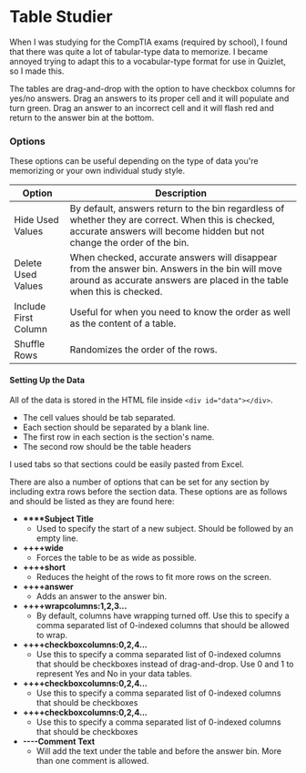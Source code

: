 # Table Studier

When I was studying for the CompTIA exams (required by school), I found that there was quite a lot of tabular-type data to memorize. I became annoyed trying to adapt this to a vocabular-type format for use in Quizlet, so I made this.

The tables are drag-and-drop with the option to have checkbox columns for yes/no answers. Drag an answers to its proper cell and it will populate and turn green. Drag an answer to an incorrect cell and it will flash red and return to the answer bin at the bottom.

### Options
These options can be useful depending on the type of data you're memorizing or your own individual study style.

Option | Description
------ | -----------
Hide Used Values | By default, answers return to the bin regardless of whether they are correct. When this is checked, accurate answers will become hidden but not change the order of the bin.
Delete Used Values | When checked, accurate answers will disappear from the answer bin. Answers in the bin will move around as accurate answers are placed in the table when this is checked.
Include First Column | Useful for when you need to know the order as well as the content of a table.
Shuffle Rows | Randomizes the order of the rows.

#### Setting Up the Data

All of the data is stored in the HTML file inside `<div id="data"></div>`.
- The cell values should be tab separated.
- Each section should be separated by a blank line.
- The first row in each section is the section's name.
- The second row should be the table headers

I used tabs so that sections could be easily pasted from Excel.

There are also a number of options that can be set for any section by including extra rows before the section data. These options are as follows and should be listed as they are found here:

- **\*\*\*\*Subject Title**
    - Used to specify the start of a new subject. Should be followed by an empty line.
- **++++wide**
  - Forces the table to be as wide as possible.
- **++++short**
    - Reduces the height of the rows to fit more rows on the screen.
- **++++answer**
    - Adds an answer to the answer bin.
- **++++wrapcolumns:1,2,3...**
    - By default, columns have wrapping turned off. Use this to specify a comma separated list of
      0-indexed columns that should be allowed to wrap.
- **++++checkboxcolumns:0,2,4...**
    - Use this to specify a comma separated list of 0-indexed columns that should be checkboxes
      instead of drag-and-drop. Use 0 and 1 to represent Yes and No in your data tables.
- **++++checkboxcolumns:0,2,4...**
    - Use this to specify a comma separated list of 0-indexed columns that should be checkboxes
- **++++checkboxcolumns:0,2,4...**
    - Use this to specify a comma separated list of 0-indexed columns that should be checkboxes
- **----Comment Text**
    - Will add the text under the table and before the answer bin. More than one comment is allowed.
        

